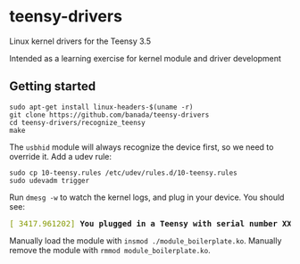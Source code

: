 # teensy-drivers
Linux kernel drivers for the Teensy 3.5

Intended as a learning exercise for kernel module and driver development

## Getting started

```
sudo apt-get install linux-headers-$(uname -r)
git clone https://github.com/banada/teensy-drivers
cd teensy-drivers/recognize_teensy
make
```

The `usbhid` module will always recognize the device first, so we need to override it. Add a udev rule:

```
sudo cp 10-teensy.rules /etc/udev/rules.d/10-teensy.rules
sudo udevadm trigger
```

Run `dmesg -w` to watch the kernel logs, and plug in your device. You should see:

<pre><font color="#859900">[ 3417.961202] </font><b>You plugged in a Teensy with serial number XXXXXXX</b></pre>

Manually load the module with `insmod ./module_boilerplate.ko`. Manually remove the module with `rmmod module_boilerplate.ko`.


